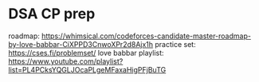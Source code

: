# DSA CP prep
roadmap: https://whimsical.com/codeforces-candidate-master-roadmap-by-love-babbar-CiXPPD3CnwoXPr2d8Ajx1h
practice set: https://cses.fi/problemset/
love babbar playlist: https://www.youtube.com/playlist?list=PL4PCksYQGLJOcaPLgeMFaxaHigPFjBuTG

